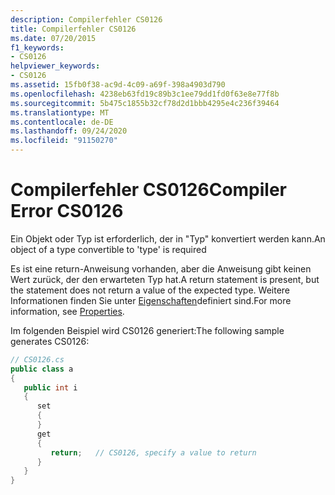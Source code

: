 ```yaml
---
description: Compilerfehler CS0126
title: Compilerfehler CS0126
ms.date: 07/20/2015
f1_keywords:
- CS0126
helpviewer_keywords:
- CS0126
ms.assetid: 15fb0f38-ac9d-4c09-a69f-398a4903d790
ms.openlocfilehash: 4238eb63fd19c89b3c1ee79dd1fd0f63e8e77f8b
ms.sourcegitcommit: 5b475c1855b32cf78d2d1bbb4295e4c236f39464
ms.translationtype: MT
ms.contentlocale: de-DE
ms.lasthandoff: 09/24/2020
ms.locfileid: "91150270"
---
```

# <a name="compiler-error-cs0126"></a><span data-ttu-id="ab5de-103">Compilerfehler CS0126</span><span class="sxs-lookup"><span data-stu-id="ab5de-103">Compiler Error CS0126</span></span>

<span data-ttu-id="ab5de-104">Ein Objekt oder Typ ist erforderlich, der in "Typ" konvertiert werden kann.</span><span class="sxs-lookup"><span data-stu-id="ab5de-104">An object of a type convertible to 'type' is required</span></span>  
  
 <span data-ttu-id="ab5de-105">Es ist eine return-Anweisung vorhanden, aber die Anweisung gibt keinen Wert zurück, der den erwarteten Typ hat.</span><span class="sxs-lookup"><span data-stu-id="ab5de-105">A return statement is present, but the statement does not return a value of the expected type.</span></span> <span data-ttu-id="ab5de-106">Weitere Informationen finden Sie unter [Eigenschaften](../programming-guide/classes-and-structs/properties.md)definiert sind.</span><span class="sxs-lookup"><span data-stu-id="ab5de-106">For more information, see [Properties](../programming-guide/classes-and-structs/properties.md).</span></span>  
  
 <span data-ttu-id="ab5de-107">Im folgenden Beispiel wird CS0126 generiert:</span><span class="sxs-lookup"><span data-stu-id="ab5de-107">The following sample generates CS0126:</span></span>  
  
```csharp  
// CS0126.cs  
public class a  
{  
   public int i  
   {  
      set  
      {  
      }  
      get  
      {  
         return;   // CS0126, specify a value to return  
      }  
   }  
}  
```
